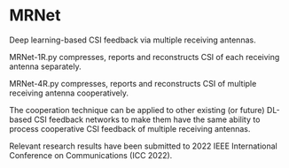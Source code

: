 # MRNet
Deep learning-based CSI feedback via multiple receiving antennas.

MRNet-1R.py compresses, reports and reconstructs CSI of each receiving antenna separately.

MRNet-4R.py compresses, reports and reconstructs CSI of multiple receiving antenna cooperatively.

The cooperation technique can be applied to other existing (or future) DL-based CSI feedback networks to make them have the same ability to process cooperative CSI feedback of multiple receiving antennas.

Relevant research results have been submitted to 2022 IEEE International Conference on Communications (ICC 2022).
